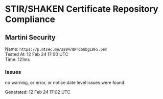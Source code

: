 # STIR/SHAKEN Certificate Repository Compliance

## Martini Security

Name: `https://p.mtsec.me/2884/QPnC58DgL8F5.pem`\
Tested At: 12 Feb 24 17:00 UTC\
Time: 121ms

### Issues

no warning, or error, or notice date level issues were found

Generated: 12 Feb 24 17:02 UTC